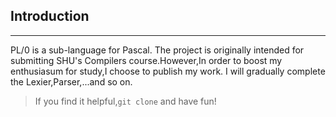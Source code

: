 ## Introduction
---
PL/0 is a sub-language for Pascal.
The project is originally intended for submitting SHU's Compilers course.However,In order to boost my enthusiasum for study,I choose to publish my work.
I will gradually complete the Lexier,Parser,...and so on.

>If you find it helpful,`git clone` and have fun!
